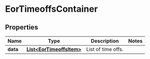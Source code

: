 

# EorTimeoffsContainer


## Properties

| Name | Type | Description | Notes |
|------------ | ------------- | ------------- | -------------|
|**data** | [**List&lt;EorTimeoffsItem&gt;**](EorTimeoffsItem.md) | List of time offs. |  |



